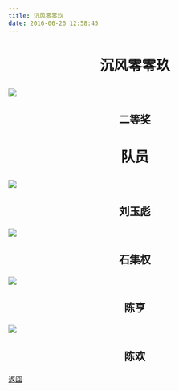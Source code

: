 ```yaml
---
title: 沉风零零玖
date: 2016-06-26 12:58:45
---
```

# <p align="center">沉风零零玖</p>

![](http://og9nrsw1n.bkt.clouddn.com/honor/nationwide/smart_car/2015/%E5%8C%BA%E4%BA%8C%E6%B2%89%E9%A3%8E%E9%9B%B6%E9%9B%B6%E7%8E%96.jpg)
## <p align="center">二等奖</p>

# <p align="center">队员</p>

![](http://og9nrsw1n.bkt.clouddn.com/honor/nationwide/smart_car/2015/%E5%8C%BA%E4%BA%8C%E5%88%98%E7%8E%89%E5%BD%AA.jpg)
## <p align="center">刘玉彪</p>

![](http://og9nrsw1n.bkt.clouddn.com/honor/nationwide/smart_car/2015/%E5%8C%BA%E4%BA%8C%E7%9F%B3%E9%9B%86%E6%9D%83.jpg)
## <p align="center">石集权</p>

![](http://og9nrsw1n.bkt.clouddn.com/honor/nationwide/smart_car/2015/%E5%8C%BA%E4%BA%8C%E9%99%88%E4%BA%A8.jpg)
## <p align="center">陈亨</p>

![](http://og9nrsw1n.bkt.clouddn.com/honor/nationwide/smart_car/2015/%E5%8C%BA%E4%BA%8C%E9%99%88%E6%AC%A2.jpg)
## <p align="center">陈欢</p>

[返回](../)